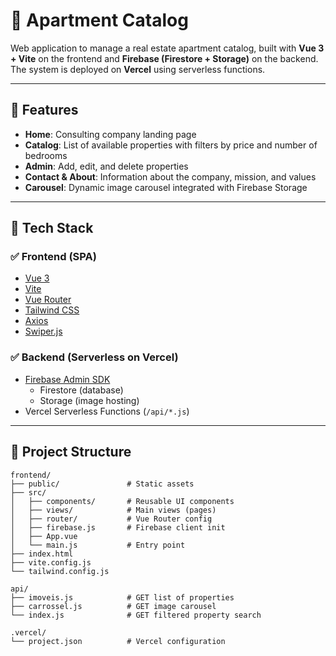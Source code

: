 # 🏢 Apartment Catalog

Web application to manage a real estate apartment catalog, built with **Vue 3 + Vite** on the frontend and **Firebase (Firestore + Storage)** on the backend. The system is deployed on **Vercel** using serverless functions.

---

## 🚀 Features

- **Home**: Consulting company landing page  
- **Catalog**: List of available properties with filters by price and number of bedrooms  
- **Admin**: Add, edit, and delete properties  
- **Contact & About**: Information about the company, mission, and values  
- **Carousel**: Dynamic image carousel integrated with Firebase Storage  

---

## 🧱 Tech Stack

### ✅ Frontend (SPA)
- [Vue 3](https://vuejs.org/)
- [Vite](https://vitejs.dev/)
- [Vue Router](https://router.vuejs.org/)
- [Tailwind CSS](https://tailwindcss.com/)
- [Axios](https://axios-http.com/)
- [Swiper.js](https://swiperjs.com/)

### ✅ Backend (Serverless on Vercel)
- [Firebase Admin SDK](https://firebase.google.com/docs/admin)
  - Firestore (database)
  - Storage (image hosting)
- Vercel Serverless Functions (`/api/*.js`)

---

## 📁 Project Structure

```plaintext
frontend/
├── public/               # Static assets
├── src/
│   ├── components/       # Reusable UI components
│   ├── views/            # Main views (pages)
│   ├── router/           # Vue Router config
│   ├── firebase.js       # Firebase client init
│   ├── App.vue
│   └── main.js           # Entry point
├── index.html
├── vite.config.js
└── tailwind.config.js

api/
├── imoveis.js            # GET list of properties
├── carrossel.js          # GET image carousel
└── index.js              # GET filtered property search

.vercel/
└── project.json          # Vercel configuration

